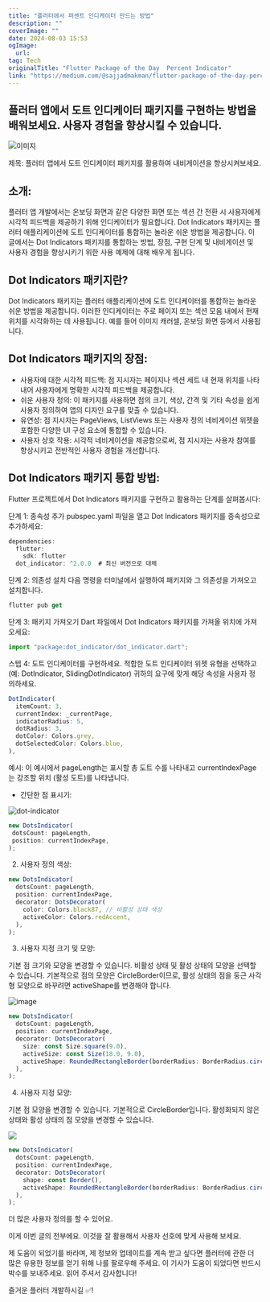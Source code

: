 ```yaml
---
title: "플러터에서 퍼센트 인디케이터 만드는 방법"
description: ""
coverImage: ""
date: 2024-08-03 15:53
ogImage: 
  url: 
tag: Tech
originalTitle: "Flutter Package of the Day  Percent Indicator"
link: "https://medium.com/@sajjadmakman/flutter-package-of-the-day-percent-indicator-fba9beadbcb4"
---
```




## 플러터 앱에서 도트 인디케이터 패키지를 구현하는 방법을 배워보세요. 사용자 경험을 향상시킬 수 있습니다.

![이미지](/assets/img/FlutterPackageoftheDayPercentIndicator_0.png)

제목: 플러터 앱에서 도트 인디케이터 패키지를 활용하여 내비게이션을 향상시켜보세요.

## 소개:

<div class="content-ad"></div>

플러터 앱 개발에서는 온보딩 화면과 같은 다양한 화면 또는 섹션 간 전환 시 사용자에게 시각적 피드백을 제공하기 위해 인디케이터가 필요합니다. Dot Indicators 패키지는 플러터 애플리케이션에 도트 인디케이터를 통합하는 놀라운 쉬운 방법을 제공합니다. 이 글에서는 Dot Indicators 패키지를 통합하는 방법, 장점, 구현 단계 및 내비게이션 및 사용자 경험을 향상시키기 위한 사용 예제에 대해 배우게 됩니다.

## Dot Indicators 패키지란?

Dot Indicators 패키지는 플러터 애플리케이션에 도트 인디케이터를 통합하는 놀라운 쉬운 방법을 제공합니다. 이러한 인디케이터는 주로 페이지 또는 섹션 모음 내에서 현재 위치를 시각화하는 데 사용됩니다. 예를 들어 이미지 캐러셀, 온보딩 화면 등에서 사용됩니다.

## Dot Indicators 패키지의 장점:

<div class="content-ad"></div>

- 사용자에 대한 시각적 피드백: 점 지시자는 페이지나 섹션 세트 내 현재 위치를 나타내어 사용자에게 명확한 시각적 피드백을 제공합니다.
- 쉬운 사용자 정의: 이 패키지를 사용하면 점의 크기, 색상, 간격 및 기타 속성을 쉽게 사용자 정의하여 앱의 디자인 요구를 맞출 수 있습니다.
- 유연성: 점 지시자는 PageViews, ListViews 또는 사용자 정의 네비게이션 위젯을 포함한 다양한 UI 구성 요소에 통합할 수 있습니다.
- 사용자 상호 작용: 시각적 네비게이션을 제공함으로써, 점 지시자는 사용자 참여를 향상시키고 전반적인 사용자 경험을 개선합니다.

## Dot Indicators 패키지 통합 방법:

Flutter 프로젝트에서 Dot Indicators 패키지를 구현하고 활용하는 단계를 살펴봅시다:

단계 1: 종속성 추가
pubspec.yaml 파일을 열고 Dot Indicators 패키지를 종속성으로 추가하세요:

<div class="content-ad"></div>

```js
dependencies:
  flutter:
    sdk: flutter
  dot_indicator: ^2.0.0  # 최신 버전으로 대체
```

단계 2: 의존성 설치 다음 명령을 터미널에서 실행하여 패키지와 그 의존성을 가져오고 설치합니다.

```js
flutter pub get
```

단계 3: 패키지 가져오기 Dart 파일에서 Dot Indicators 패키지를 가져올 위치에 가져오세요:

<div class="content-ad"></div>

```js
import "package:dot_indicator/dot_indicator.dart";
```

스텝 4: 도트 인디케이터를 구현하세요. 적합한 도트 인디케이터 위젯 유형을 선택하고 (예: DotIndicator, SlidingDotIndicator) 귀하의 요구에 맞게 해당 속성을 사용자 정의하세요.

```js
DotIndicator(
  itemCount: 3,
  currentIndex: _currentPage,
  indicatorRadius: 5,
  dotRadius: 3,
  dotColor: Colors.grey,
  dotSelectedColor: Colors.blue,
),
```

예시: 이 예시에서 pageLength는 표시할 총 도트 수를 나타내고 currentIndexPage는 강조할 위치 (활성 도트)를 나타냅니다.

<div class="content-ad"></div>

- 간단한 점 표시기:

![dot-indicator](https://miro.medium.com/v2/resize:fit:308/0*_vjhv_rQ7crzRHjI.gif)

```js
new DotsIndicator(
 dotsCount: pageLength,
 position: currentIndexPage,
);
```

2. 사용자 정의 색상:

<div class="content-ad"></div>

```js
new DotsIndicator(
  dotsCount: pageLength,
  position: currentIndexPage,
  decorator: DotsDecorator(
    color: Colors.black87, // 비활성 상태 색상
    activeColor: Colors.redAccent,
  ),
);
```

3. 사용자 지정 크기 및 모양:

기본 점 크기와 모양을 변경할 수 있습니다. 비활성 상태 및 활성 상태의 모양을 선택할 수 있습니다. 기본적으로 점의 모양은 CircleBorder이므로, 활성 상태의 점을 둥근 사각형 모양으로 바꾸려면 activeShape를 변경해야 합니다.

<div class="content-ad"></div>

![image](https://miro.medium.com/v2/resize:fit:486/0*4d2CpQGgn3DE98Qr.gif)

```js
new DotsIndicator(
  dotsCount: pageLength,
  position: currentIndexPage,
  decorator: DotsDecorator(
    size: const Size.square(9.0),
    activeSize: const Size(18.0, 9.0),
    activeShape: RoundedRectangleBorder(borderRadius: BorderRadius.circular(5.0)),
  ),
);
```

4. 사용자 지정 모양:

기본 점 모양을 변경할 수 있습니다. 기본적으로 CircleBorder입니다. 활성화되지 않은 상태와 활성 상태의 점 모양을 변경할 수 있습니다.

<div class="content-ad"></div>

<img src="https://miro.medium.com/v2/resize:fit:458/0*qce82mHkrwb1ujXl.gif" />

```js
new DotsIndicator(
  dotsCount: pageLength,
  position: currentIndexPage,
  decorator: DotsDecorator(
    shape: const Border(),
    activeShape: RoundedRectangleBorder(borderRadius: BorderRadius.circular(5.0)),
  ),
);
```

더 많은 사용자 정의를 할 수 있어요.

이게 이번 글의 전부에요. 이것을 잘 활용해서 사용자 선호에 맞게 사용해 보세요.

<div class="content-ad"></div>

제 도움이 되었기를 바라며, 제 정보와 업데이트를 계속 받고 싶다면 플러터에 관한 더 많은 유용한 정보를 얻기 위해 나를 팔로우해 주세요. 이 기사가 도움이 되었다면 반드시 박수를 보내주세요. 읽어 주셔서 감사합니다!

즐거운 플러터 개발하시길 ✅!
